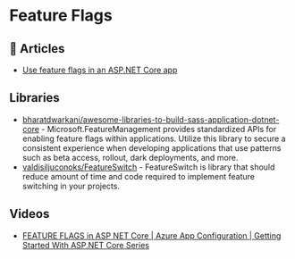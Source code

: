 
# Feature Flags

## 📝 Articles
- [Use feature flags in an ASP.NET Core app](https://docs.microsoft.com/en-us/azure/azure-app-configuration/use-feature-flags-dotnet-core?tabs=core5x)

## Libraries
- [bharatdwarkani/awesome-libraries-to-build-sass-application-dotnet-core](https://github.com/bharatdwarkani/awesome-libraries-to-build-sass-application-dotnet-core) - Microsoft.FeatureManagement provides standardized APIs for enabling feature flags within applications. Utilize this library to secure a consistent experience when developing applications that use patterns such as beta access, rollout, dark deployments, and more.
- [valdisiljuconoks/FeatureSwitch](https://github.com/valdisiljuconoks/FeatureSwitch) - FeatureSwitch is library that should reduce amount of time and code required to implement feature switching in your projects.

## Videos
- [FEATURE FLAGS in ASP NET Core | Azure App Configuration | Getting Started With ASP.NET Core Series](https://www.youtube.com/watch?v=qtp90IYMRh8)